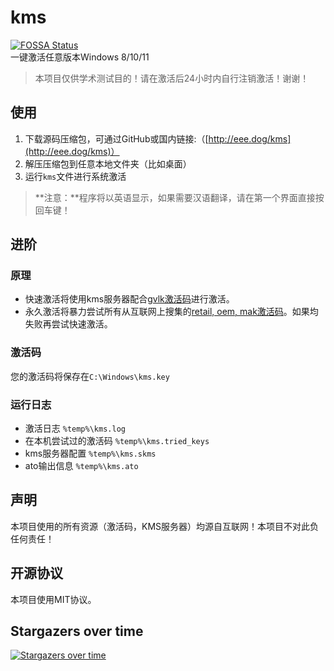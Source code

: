 # kms

[![FOSSA Status](https://app.fossa.com/api/projects/git%2Bgithub.com%2FIoTcat%2Fkms.svg?type=shield)](https://app.fossa.com/projects/git%2Bgithub.com%2FIoTcat%2Fkms?ref=badge_shield)   
一键激活任意版本Windows 8/10/11    

> 本项目仅供学术测试目的！请在激活后24小时内自行注销激活！谢谢！   

## 使用
 1. 下载源码压缩包，可通过GitHub或国内链接:（[http://eee.dog/kms](http://eee.dog/kms)）   
 2. 解压压缩包到任意本地文件夹（比如桌面）   
 3. 运行`kms`文件进行系统激活   

> **注意：**程序将以英语显示，如果需要汉语翻译，请在第一个界面直接按回车键！

## 进阶

### 原理
 - 快速激活将使用kms服务器配合[gvlk激活码](./keys/gvlk.keys)进行激活。
 - 永久激活将暴力尝试所有从互联网上搜集的[retail, oem, mak激活码](./keys/mak.keys)。如果均失败再尝试快速激活。


### 激活码
您的激活码将保存在`C:\Windows\kms.key`

### 运行日志
 - 激活日志 `%temp%\kms.log`
 - 在本机尝试过的激活码 `%temp%\kms.tried_keys`
 - kms服务器配置 `%temp%\kms.skms`
 - ato输出信息 `%temp%\kms.ato`

## 声明
本项目使用的所有资源（激活码，KMS服务器）均源自互联网！本项目不对此负任何责任！

## 开源协议
本项目使用MIT协议。

## Stargazers over time

[![Stargazers over time](https://starchart.cc/IoTcat/kms.svg)](https://starchart.cc/IoTcat/kms)
